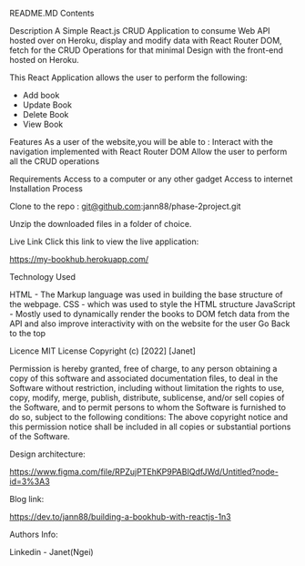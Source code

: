 README.MD
 Contents

Description
A Simple React.js CRUD Application to consume Web API hosted over on Heroku, display and modify data with React Router DOM, fetch for the CRUD Operations for that minimal Design with the front-end hosted on Heroku.

This React Application allows the user to perform the following: 
* Add book 
* Update Book 
* Delete Book 
* View Book


Features
As a user of the website,you will be able to :
Interact with the navigation implemented with React Router DOM
Allow the user to perform all the CRUD operations

Requirements
Access to a computer or any other gadget
Access to internet
Installation Process

Clone to the repo : git@github.com:jann88/phase-2project.git

Unzip the downloaded files in a folder of choice.


Live Link
Click this link to view the live application: 

https://my-bookhub.herokuapp.com/

Technology Used

HTML - The Markup language was used in building the base structure of the webpage.
CSS - which was used to style the HTML structure 
JavaScript - Mostly used to dynamically render the books to DOM fetch data from the API and also improve interactivity with on the website for the user Go Back to the top

Licence
MIT License Copyright (c) [2022] [Janet]

Permission is hereby granted, free of charge, to any person obtaining a copy of this software and associated documentation files, to deal in the Software without restriction, including without limitation the rights to use, copy, modify, merge, publish, distribute, sublicense, and/or sell copies of the Software, and to permit persons to whom the Software is furnished to do so, subject to the following conditions: The above copyright notice and this permission notice shall be included in all copies or substantial portions of the Software. 


Design architecture:

https://www.figma.com/file/RPZujPTEhKP9PABIQdfJWd/Untitled?node-id=3%3A3


Blog link:

https://dev.to/jann88/building-a-bookhub-with-reactjs-1n3

Authors Info:

Linkedin - Janet(Ngei)


